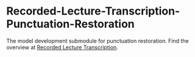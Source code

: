 # Recorded-Lecture-Transcription-Punctuation-Restoration
The model development submodule for punctuation restoration. Find the overview at [Recorded Lecture Transcription](https://github.com/jonechong/Recorded-Lecture-Transcription).
